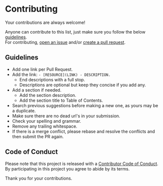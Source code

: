 # Contributing

Your contributions are always welcome!

Anyone can contribute to this list, just make sure you follow the below [guidelines](#guidelines).\
For contributing, [open an issue](https://github.com/aliesbelik/awesome-jmeter/issues) and/or [create a pull request](https://github.com/aliesbelik/awesome-jmeter/pulls).

## Guidelines

* Add one link per Pull Request.
* Add the link: `- [RESOURCE](LINK) - DESCRIPTION.`
  * End descriptions with a full stop.
  * Descriptions are optional but keep they concise if you add any.
* Add a section if needed.
  * Add the section description.
  * Add the section title to Table of Contents.
* Search previous suggestions before making a new one, as yours may be a duplicate.
* Make sure there are no dead url's in your submission.
* Check your spelling and grammar.
* Remove any trailing whitespace.
* If there is a merge conflict, please rebase and resolve the conflicts and then submit the PR again.

## Code of Conduct

Please note that this project is released with a [Contributor Code of Conduct](CODE-OF-CONDUCT.md).\
By participating in this project you agree to abide by its terms.

Thank you for your contributions.

